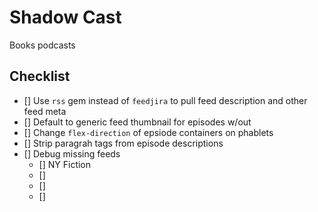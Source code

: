 # Shadow Cast

Books podcasts

## Checklist

- [] Use `rss` gem instead of `feedjira` to pull feed description and other feed meta
- [] Default to generic feed thumbnail for episodes w/out
- [] Change `flex-direction` of epsiode containers on phablets
- [] Strip paragrah tags from episode descriptions
- [] Debug missing feeds
  - [] NY Fiction
  - []
  - []
  - []